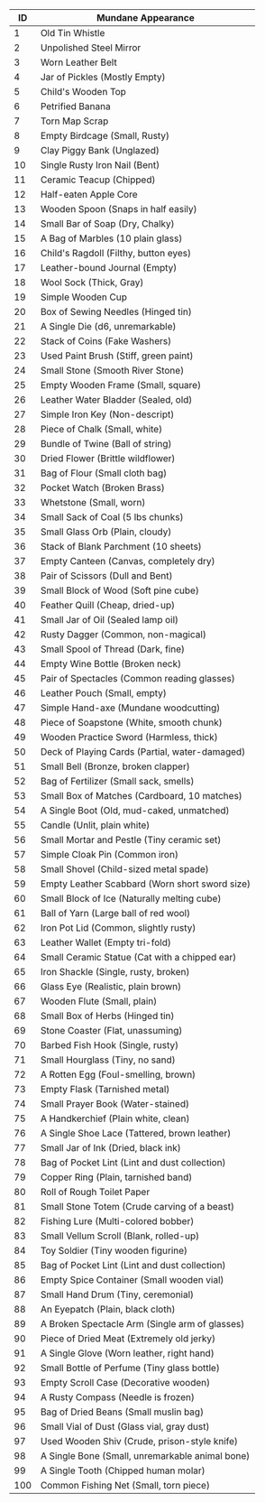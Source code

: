 |**ID**|**Mundane Appearance**|
|---|---|
|1|Old Tin Whistle|
|2|Unpolished Steel Mirror|
|3|Worn Leather Belt|
|4|Jar of Pickles (Mostly Empty)|
|5|Child's Wooden Top|
|6|Petrified Banana|
|7|Torn Map Scrap|
|8|Empty Birdcage (Small, Rusty)|
|9|Clay Piggy Bank (Unglazed)|
|10|Single Rusty Iron Nail (Bent)|
|11|Ceramic Teacup (Chipped)|
|12|Half-eaten Apple Core|
|13|Wooden Spoon (Snaps in half easily)|
|14|Small Bar of Soap (Dry, Chalky)|
|15|A Bag of Marbles (10 plain glass)|
|16|Child's Ragdoll (Filthy, button eyes)|
|17|Leather-bound Journal (Empty)|
|18|Wool Sock (Thick, Gray)|
|19|Simple Wooden Cup|
|20|Box of Sewing Needles (Hinged tin)|
|21|A Single Die (d6, unremarkable)|
|22|Stack of Coins (Fake Washers)|
|23|Used Paint Brush (Stiff, green paint)|
|24|Small Stone (Smooth River Stone)|
|25|Empty Wooden Frame (Small, square)|
|26|Leather Water Bladder (Sealed, old)|
|27|Simple Iron Key (Non-descript)|
|28|Piece of Chalk (Small, white)|
|29|Bundle of Twine (Ball of string)|
|30|Dried Flower (Brittle wildflower)|
|31|Bag of Flour (Small cloth bag)|
|32|Pocket Watch (Broken Brass)|
|33|Whetstone (Small, worn)|
|34|Small Sack of Coal (5 lbs chunks)|
|35|Small Glass Orb (Plain, cloudy)|
|36|Stack of Blank Parchment (10 sheets)|
|37|Empty Canteen (Canvas, completely dry)|
|38|Pair of Scissors (Dull and Bent)|
|39|Small Block of Wood (Soft pine cube)|
|40|Feather Quill (Cheap, dried-up)|
|41|Small Jar of Oil (Sealed lamp oil)|
|42|Rusty Dagger (Common, non-magical)|
|43|Small Spool of Thread (Dark, fine)|
|44|Empty Wine Bottle (Broken neck)|
|45|Pair of Spectacles (Common reading glasses)|
|46|Leather Pouch (Small, empty)|
|47|Simple Hand-axe (Mundane woodcutting)|
|48|Piece of Soapstone (White, smooth chunk)|
|49|Wooden Practice Sword (Harmless, thick)|
|50|Deck of Playing Cards (Partial, water-damaged)|
|51|Small Bell (Bronze, broken clapper)|
|52|Bag of Fertilizer (Small sack, smells)|
|53|Small Box of Matches (Cardboard, 10 matches)|
|54|A Single Boot (Old, mud-caked, unmatched)|
|55|Candle (Unlit, plain white)|
|56|Small Mortar and Pestle (Tiny ceramic set)|
|57|Simple Cloak Pin (Common iron)|
|58|Small Shovel (Child-sized metal spade)|
|59|Empty Leather Scabbard (Worn short sword size)|
|60|Small Block of Ice (Naturally melting cube)|
|61|Ball of Yarn (Large ball of red wool)|
|62|Iron Pot Lid (Common, slightly rusty)|
|63|Leather Wallet (Empty tri-fold)|
|64|Small Ceramic Statue (Cat with a chipped ear)|
|65|Iron Shackle (Single, rusty, broken)|
|66|Glass Eye (Realistic, plain brown)|
|67|Wooden Flute (Small, plain)|
|68|Small Box of Herbs (Hinged tin)|
|69|Stone Coaster (Flat, unassuming)|
|70|Barbed Fish Hook (Single, rusty)|
|71|Small Hourglass (Tiny, no sand)|
|72|A Rotten Egg (Foul-smelling, brown)|
|73|Empty Flask (Tarnished metal)|
|74|Small Prayer Book (Water-stained)|
|75|A Handkerchief (Plain white, clean)|
|76|A Single Shoe Lace (Tattered, brown leather)|
|77|Small Jar of Ink (Dried, black ink)|
|78|Bag of Pocket Lint (Lint and dust collection)|
|79|Copper Ring (Plain, tarnished band)|
|80|Roll of Rough Toilet Paper|
|81|Small Stone Totem (Crude carving of a beast)|
|82|Fishing Lure (Multi-colored bobber)|
|83|Small Vellum Scroll (Blank, rolled-up)|
|84|Toy Soldier (Tiny wooden figurine)|
|85|Bag of Pocket Lint (Lint and dust collection)|
|86|Empty Spice Container (Small wooden vial)|
|87|Small Hand Drum (Tiny, ceremonial)|
|88|An Eyepatch (Plain, black cloth)|
|89|A Broken Spectacle Arm (Single arm of glasses)|
|90|Piece of Dried Meat (Extremely old jerky)|
|91|A Single Glove (Worn leather, right hand)|
|92|Small Bottle of Perfume (Tiny glass bottle)|
|93|Empty Scroll Case (Decorative wooden)|
|94|A Rusty Compass (Needle is frozen)|
|95|Bag of Dried Beans (Small muslin bag)|
|96|Small Vial of Dust (Glass vial, gray dust)|
|97|Used Wooden Shiv (Crude, prison-style knife)|
|98|A Single Bone (Small, unremarkable animal bone)|
|99|A Single Tooth (Chipped human molar)|
|100|Common Fishing Net (Small, torn piece)|